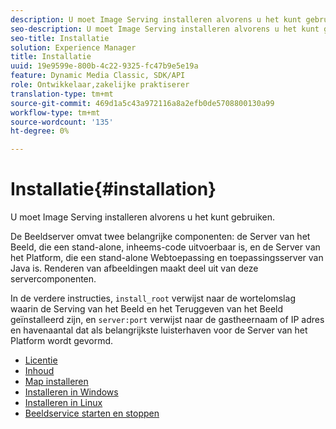 ```yaml
---
description: U moet Image Serving installeren alvorens u het kunt gebruiken.
seo-description: U moet Image Serving installeren alvorens u het kunt gebruiken.
seo-title: Installatie
solution: Experience Manager
title: Installatie
uuid: 19e9599e-800b-4c22-9325-fc47b9e5e19a
feature: Dynamic Media Classic, SDK/API
role: Ontwikkelaar,zakelijke praktiserer
translation-type: tm+mt
source-git-commit: 469d1a5c43a972116a8a2efb0de5708800130a99
workflow-type: tm+mt
source-wordcount: '135'
ht-degree: 0%

---
```



# Installatie{#installation}

U moet Image Serving installeren alvorens u het kunt gebruiken.

De Beeldserver omvat twee belangrijke componenten: de Server van het Beeld, die een stand-alone, inheems-code uitvoerbaar is, en de Server van het Platform, die een stand-alone Webtoepassing en toepassingsserver van Java is. Renderen van afbeeldingen maakt deel uit van deze servercomponenten.

In de verdere instructies, `install_root` verwijst naar de wortelomslag waarin de Serving van het Beeld en het Teruggeven van het Beeld geïnstalleerd zijn, en `server:port` verwijst naar de gastheernaam of IP adres en havenaantal dat als belangrijkste luisterhaven voor de Server van het Platform wordt gevormd.

* [Licentie](c-licensing.md)
* [Inhoud](c-contents.md)
* [Map installeren](c-install-folder.md)
* [Installeren in Windows](t-installing-on-windows/t-installing-on-windows.md)
* [Installeren in Linux](c-installing-linux/c-installing-linux.md)
* [Beeldservice starten en stoppen](t-starting-and-stopping/t-starting-and-stopping.md)
